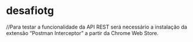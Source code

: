 # desafiotg
//Para testar a funcionalidade da API REST será necessário a instalação da extensão “Postman Interceptor” a partir da Chrome Web Store. 
